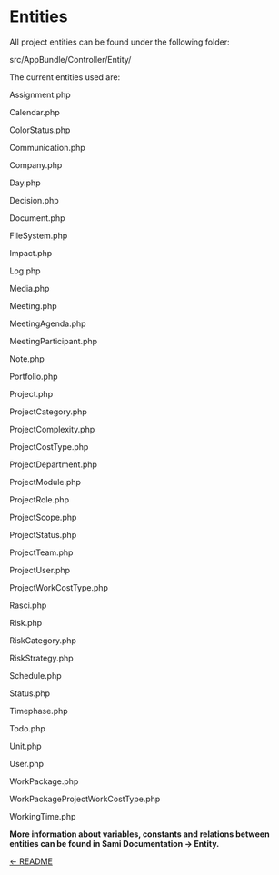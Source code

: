 Entities
========

All project entities can be found under the following folder:
>
src/AppBundle/Controller/Entity/
>

The current entities used are:
>
Assignment.php
>
Calendar.php
>
ColorStatus.php
>
Communication.php
>
Company.php
>
Day.php
>
Decision.php
>
Document.php
>
FileSystem.php
>
Impact.php
>
Log.php
>
Media.php
>
Meeting.php
>
MeetingAgenda.php
>
MeetingParticipant.php
>
Note.php
>
Portfolio.php
>
Project.php
>
ProjectCategory.php
>
ProjectComplexity.php
>
ProjectCostType.php
>
ProjectDepartment.php
>
ProjectModule.php
>
ProjectRole.php
>
ProjectScope.php
>
ProjectStatus.php
>
ProjectTeam.php
>
ProjectUser.php
>
ProjectWorkCostType.php
>
Rasci.php
>
Risk.php
>
RiskCategory.php
>
RiskStrategy.php
>
Schedule.php
>
Status.php
>
Timephase.php
>
Todo.php
>
Unit.php
>
User.php
>
WorkPackage.php
>
WorkPackageProjectWorkCostType.php
>
WorkingTime.php
>

**More information about variables, constants and relations between entities can be found in Sami Documentation -> Entity.**

[<- README](README.md)

